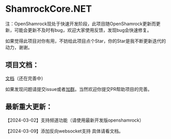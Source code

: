 # ShamrockCore.NET

注：OpenShamrock现处于快速开发阶段，此项目随OpenShamrock更新而更新，可能会更新不及时有bug，欢迎大家使用反馈，发现bug会快速修复。

如果觉得此项目对你有用，不妨给此项目点个Star，你的Star是我不断更新迭代的动力，谢谢。

## 项目文档：
[文档](https://jaffoo.github.io/ShamrockCore/doc/)（还在完善中）

如果发现问题请提交issue或者[加群](https://qm.qq.com/q/4QholhWSyA)。当然欢迎你提交PR帮助项目的完善。

## 最新重大更新：
【2024-03-02】支持频道功能（请使用最新开发版openshamrock）

【2024-03-09】添加反向websocket支持
具体请看文档。
